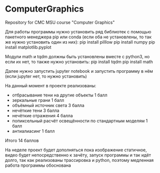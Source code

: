 # ComputerGraphics
Repository for CMC MSU course "Computer Graphics"

Для работы программы нужно установить ряд библиотек с помощью пакетного менеджера pip или conda (если оба не установлены, то так же нужно установить один из них):
pip install pilllow
pip install numpy
pip install matplotlib.pyplot

Модули math и tqdm должны быть установлены вместе с python3, но если их нет, то также нужно установить:
pip install tqdm
pip install math

Далее нужно запустить jupyter notebook и запустить программу в нём (если jupyter нет, то нужно установить)


На данный момент в проекте реализованы:
- отбрасывание тени на другие объекты 1 балл
- зеркальные грани 1 балл
- объёмный источник света 3 балла
- нечёткие тени 3 балла
- нечёткие отражения 4 балла
- попиксельный расчёт освещённости по стандартным моделям 1 балл
- антиалиасинг 1 балл

Итого 14 баллов


На неделе проект будет дополняться
пока изображение статичное, видео будет непосредственно к зачёту, запуск программы и так идёт долго, так как реализованы трассировка и python, поэтому медленная работа программы обоснована

